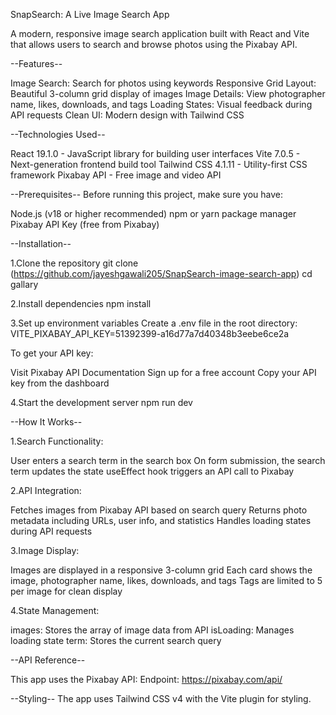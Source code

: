 SnapSearch: A Live Image Search App

A modern, responsive image search application built with React and Vite that allows users to search and browse photos using the Pixabay API.

--Features--

Image Search: Search for photos using keywords
Responsive Grid Layout: Beautiful 3-column grid display of images
Image Details: View photographer name, likes, downloads, and tags
Loading States: Visual feedback during API requests
Clean UI: Modern design with Tailwind CSS

--Technologies Used--

React 19.1.0 - JavaScript library for building user interfaces
Vite 7.0.5 - Next-generation frontend build tool
Tailwind CSS 4.1.11 - Utility-first CSS framework
Pixabay API - Free image and video API

--Prerequisites--
Before running this project, make sure you have:

Node.js (v18 or higher recommended)
npm or yarn package manager
Pixabay API Key (free from Pixabay)

--Installation--

1.Clone the repository
    git clone (https://github.com/jayeshgawali205/SnapSearch-image-search-app)
    cd gallary

2.Install dependencies
    npm install

3.Set up environment variables
Create a .env file in the root directory:
    VITE_PIXABAY_API_KEY=51392399-a16d77a7d40348b3eebe6ce2a

To get your API key:

Visit Pixabay API Documentation
Sign up for a free account
Copy your API key from the dashboard

4.Start the development server
    npm run dev


--How It Works--

1.Search Functionality:

User enters a search term in the search box
On form submission, the search term updates the state
useEffect hook triggers an API call to Pixabay


2.API Integration:

Fetches images from Pixabay API based on search query
Returns photo metadata including URLs, user info, and statistics
Handles loading states during API requests


3.Image Display:

Images are displayed in a responsive 3-column grid
Each card shows the image, photographer name, likes, downloads, and tags
Tags are limited to 5 per image for clean display


4.State Management:

images: Stores the array of image data from API
isLoading: Manages loading state
term: Stores the current search query


--API Reference--

This app uses the Pixabay API:
Endpoint: https://pixabay.com/api/

--Styling--
The app uses Tailwind CSS v4 with the Vite plugin for styling. 

